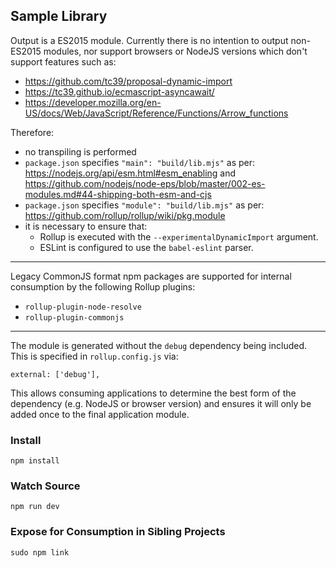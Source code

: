 ## Sample Library

Output is a ES2015 module. Currently there is no intention to output non-ES2015 modules, nor support browsers or 
NodeJS versions which don't support features such as:

* https://github.com/tc39/proposal-dynamic-import
* https://tc39.github.io/ecmascript-asyncawait/
* https://developer.mozilla.org/en-US/docs/Web/JavaScript/Reference/Functions/Arrow_functions

Therefore:
 
* no transpiling is performed
* `package.json` specifies `"main": "build/lib.mjs"` as per: https://nodejs.org/api/esm.html#esm_enabling and
https://github.com/nodejs/node-eps/blob/master/002-es-modules.md#44-shipping-both-esm-and-cjs
* `package.json` specifies `"module": "build/lib.mjs"` as per: https://github.com/rollup/rollup/wiki/pkg.module
* it is necessary to ensure that:
    * Rollup is executed with the `--experimentalDynamicImport` argument.
    * ESLint is configured to use the `babel-eslint` parser.

---
 
Legacy CommonJS format npm packages are supported for internal consumption by the following Rollup plugins:

* `rollup-plugin-node-resolve`
* `rollup-plugin-commonjs`

---

The module is generated without the `debug` dependency being included. This is specified in `rollup.config.js` via:

```external: ['debug'],```

This allows consuming applications to determine the best form of the dependency (e.g. NodeJS or browser version) 
and ensures it will only be added once to the final application module.

### Install
`npm install`

### Watch Source
`npm run dev`

### Expose for Consumption in Sibling Projects
`sudo npm link` 
